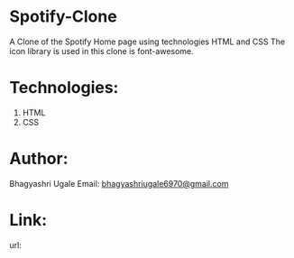 # Spotify-Clone
A Clone of the Spotify Home page using technologies HTML and CSS The icon library is used in this clone is font-awesome.


# Technologies:
1. HTML
2. CSS

# Author:
Bhagyashri Ugale
Email: bhagyashriugale6970@gmail.com

# Link:
url:
